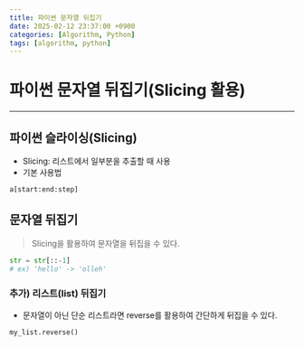 ```yaml
---
title: 파이썬 문자열 뒤집기
date: 2025-02-12 23:37:00 +0900
categories: [Algorithm, Python]
tags: [algorithm, python]
---
```


# 파이썬 문자열 뒤집기(Slicing 활용)
---
## 파이썬 슬라이싱(Slicing)
- Slicing: 리스트에서 일부분을 추출할 때 사용
- 기본 사용법
```python
a[start:end:step]
```

## 문자열 뒤집기
> Slicing을 활용하여 문자열을 뒤집을 수 있다.

```python
str = str[::-1]
# ex) 'hello' -> 'olleh'
```

### 추가) 리스트(list) 뒤집기
- 문자열이 아닌 단순 리스트라면 reverse를 활용하여 간단하게 뒤집을 수 있다.
```python
my_list.reverse()
```